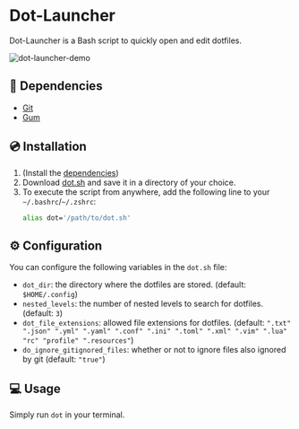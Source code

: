 # Dot-Launcher

Dot-Launcher is a Bash script to quickly open and edit dotfiles.

![dot-launcher-demo](https://user-images.githubusercontent.com/55558407/181736621-36e8d54e-6110-4d87-ad2c-f4348734bf2b.gif)

## 🚚 Dependencies

- [Git](https://git-scm.com/)
- [Gum](https://github.com/charmbracelet/gum#installation)

## 💿 Installation

1. (Install the [dependencies](#dependencies))
2. Download [dot.sh](./dot.sh) and save it in a directory of your choice.
3. To execute the script from anywhere, add the following line to your `~/.bashrc`/`~/.zshrc`:
    ```bash
    alias dot='/path/to/dot.sh'
    ```

## ⚙️ Configuration

You can configure the following variables in the `dot.sh` file:
- `dot_dir`: the directory where the dotfiles are stored. (default: `$HOME/.config`)
- `nested_levels`: the number of nested levels to search for dotfiles. (default: `3`)
- `dot_file_extensions`: allowed file extensions for dotfiles. (default: `".txt" ".json" ".yml" ".yaml" ".conf" ".ini" ".toml" ".xml" ".vim" ".lua" "rc" "profile" ".resources"`)
- `do_ignore_gitignored_files`: whether or not to ignore files also ignored by git (default: `"true"`)

## 💻 Usage

Simply run `dot` in your terminal.

